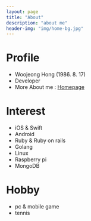 ```yaml
---
layout: page
title: "About"
description: "about me"
header-img: "img/home-bg.jpg"
---
```


# Profile
-	Woojeong Hong (1986. 8. 17)
- Developer
- More About me : [Homepage](http://home.wjhong.pe.kr "Homepage")

# Interest
- iOS & Swift
- Android
- Ruby & Ruby on rails
- Golang
- Linux
- Raspberry pi
- MongoDB

# Hobby
- pc & mobile game
- tennis
